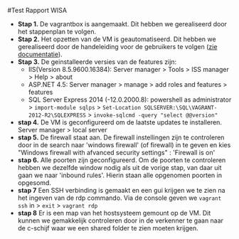 #Test Rapport WISA

  * **Stap 1.** De vagrantbox is aangemaakt. Dit hebben we gerealiseerd door het stappenplan te volgen.
  * **Stap 2.** Het opzetten van de VM is geautomatiseerd. Dit hebben we gerealiseerd door de handeleiding voor de gebruikers te volgen ([zie documentatie](https://github.com/HoGentTIN/ops-g-07/blob/master/deelopdracht02/documentatie_winserver.md)).
  * **Stap 3.** De geinstalleerde versies van de features zijn:
       * IIS(Version 8.5.9600.16384): Server manager > Tools > ISS manager > Help > about
       * ASP.NET 4.5: Server manager > manage > add roles and features > features 
       * SQL Server Express 2014 (-12.0.2000.8): powershell as administrator > `import-module sqlps` > `Set-Location SQLSERVER:\SQL\VAGRANT-2012-R2\SQLEXPRESS` > `invoke-sqlcmd -query "select @@version"` 
  * **stap 4.**  De VM is geconfigureerd om de laatste updates te installeren.  
    Server manager > local server
  * **stap 5.** De firewall staat aan. De firewall instellingen zijn te controleren door in de search naar 'windows firewall' (of firewall) in te geven en kies "Windows firewall with afvanced security settings" : 'Firewall is on'
  * **stap 6.** Alle poorten zijn geconfigureerd. Om de poorten te controleren hebben we dezelfde window nodig als uit de vorige stap, van daar uit gaan we naar 'inbound rules'. Hierin staan alle opgenomen poorten in opgesomd.
  * **stap 7** Een SSH verbinding is gemaakt en een gui krijgen we te zien na het ingeven van de rdp commando. Via de console geven we `vagrant ssh` in > `exit` > `vagrant rdp`
  * **stap 8** Er is een map van het hostsysteem gemount op de VM. Dit kunnen we gemakkelijk controleren door in de verkenner te gaan naar de c-schijf waar we een shared folder te zien moeten krijgen.
